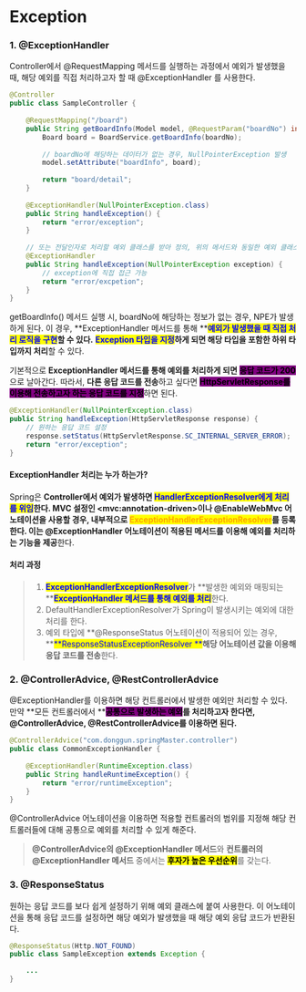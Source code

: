 # Exception

### 1. @ExceptionHandler

Controller에서 @RequestMapping 메서드를 실행하는 과정에서 예외가 발생했을 때, 해당 예외를 직접 처리하고자 할 때 @ExceptionHandler 를 사용한다.

```java
@Controller
public class SampleController {
	
    @RequestMapping("/board")
    public String getBoardInfo(Model model, @RequestParam("boardNo") int boardNo) {
    	Board board = BoardService.getBoardInfo(boardNo);
        
        // boardNo에 해당하는 데이터가 없는 경우, NullPointerException 발생
        model.setAttribute("boardInfo", board);
        
        return "board/detail";
    }
    
    @ExceptionHandler(NullPointerException.class)
    public String handleException() {
    	return "error/exception";
    }
    
    // 또는 전달인자로 처리할 예외 클래스를 받아 정의, 위의 메서드와 동일한 예외 클래스에 대한 처리
    @ExceptionHandler
    public String handleException(NullPointerException exception) {
    	// exception에 직접 접근 가능
        return "error/excpetion";
    }
}
```

getBoardInfo() 메서드 실행 시, boardNo에 해당하는 정보가 없는 경우, NPE가 발생하게 된다. 이 경우, **ExceptionHandler 메서드를 통해 **<mark style="color:blue;">**예외가 발생했을 때 직접 처리 로직을 구현**</mark>**할 수 있다.** <mark style="color:blue;">**Exception 타입을 지정**</mark>**하게 되면 해당 타입을 포함한 하위 타입까지 처리**할 수 있다.

기본적으로 **ExceptionHandler 메서드를 통해 예외를 처리하게 되면** <mark style="background-color:purple;">**응답 코드가 200**</mark>으로 날아간다. 따라서, **다른 응답 코드를 전송**하고 싶다면 <mark style="background-color:purple;">**HttpServletResponse를 이용해 전송하고자 하는 응답 코드를 지정**</mark>하면 된다.

```java
@ExceptionHandler(NullPointerException.class)
public String handleException(HttpServletResponse response) {
    // 원하는 응답 코드 설정
    response.setStatus(HttpServletResponse.SC_INTERNAL_SERVER_ERROR);
    return "error/exception";
}
```

#### ExceptionHandler 처리는 누가 하는가?

Spring은 **Controller에서 예외가 발생하면 **<mark style="color:blue;">**HandlerExceptionResolver에게 처리를 위임**</mark>한다. MVC 설정인 \<mvc:annotation-driven>이나 @EnableWebMvc 어노테이션을 사용할 경우, 내부적으로 <mark style="color:orange;">**ExceptionHandlerExceptionResolver**</mark>를 등록한다. 이는 <mark style="background-color:purple;">**@ExceptionHandler 어노테이션이 적용된 메서드를 이용해 예외를 처리하는 기능을 제공**</mark>한다.

#### 처리 과정

> 1. <mark style="color:blue;">**ExceptionHandlerExceptionResolver**</mark>가 **발생한 예외와 매핑되는 **<mark style="color:blue;">**ExceptionHandler 메서드를 통해 예외를 처리**</mark>한다.
> 2. DefaultHandlerExceptionResolver가 Spring이 발생시키는 예외에 대한 처리를 한다.
> 3. 예외 타입에 **@ResponseStatus 어노테이션이 적용되어 있는 경우, **<mark style="color:blue;">**ResponseStatusExceptionResolver **</mark>**해당 어노테이션 값을 이용해 응답 코드를 전송**한다.



### 2. @ControllerAdvice, @RestControllerAdvice

@ExceptionHandler를 이용하면 해당 컨트롤러에서 발생한 예외만 처리할 수 있다. 만약 **모든 컨트롤러에서 **<mark style="background-color:purple;">**공통으로 발생하는 예외**</mark>**를 처리하고자 한다면, **<mark style="color:blue;">**@ControllerAdvice, @RestControllerAdvice**</mark>**를 이용하면 된다.**

```java
@ControllerAdvice("com.donggun.springMaster.controller")
public class CommonExceptionHandler {
    
    @ExceptionHandler(RuntimeException.class)
    public String handleRuntimeException() {
        return "error/runtimeException";
    }
}
```

@ControllerAdvice 어노테이션을 이용하면 적용할 컨트롤러의 범위를 지정해 해당 컨트롤러들에 대해 공통으로 예외를 처리할 수 있게 해준다.&#x20;

> **@ControllerAdvice의 @ExceptionHandler 메서드**와 **컨트롤러의 @ExceptionHandler 메서드** 중에서는 <mark style="background-color:yellow;">**후자가 높은 우선순위**</mark>를 갖는다.

###

### 3. @ResponseStatus

원하는 응답 코드를 보다 쉽게 설정하기 위해 예외 클래스에 붙여 사용한다. 이 어노테이션을 통해 응답 코드를 설정하면 해당 예외가 발생했을 때 해당 예외 응답 코드가 반환된다.

```java
@ResponseStatus(Http.NOT_FOUND)
public class SampleException extends Exception {

    ...
}
```

